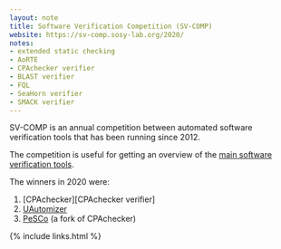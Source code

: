 ```yaml
---
layout: note
title: Software Verification Competition (SV-COMP)
website: https://sv-comp.sosy-lab.org/2020/
notes:
- extended static checking
- AoRTE
- CPAchecker verifier
- BLAST verifier
- FQL
- SeaHorn verifier
- SMACK verifier
---
```


SV-COMP is an annual competition between automated software
verification tools that has been running since 2012.

The competition is useful for getting an overview of
the [main software verification
tools](https://sv-comp.sosy-lab.org/2020/systems.php).

The winners in 2020 were:
1. [CPAchecker][CPAchecker verifier]
2. [UAutomizer](https://monteverdi.informatik.uni-freiburg.de/tomcat/Website/)
3. [PeSCo](https://github.com/cedricrupb/cpachecker) (a fork of CPAchecker)

{% include links.html %}
